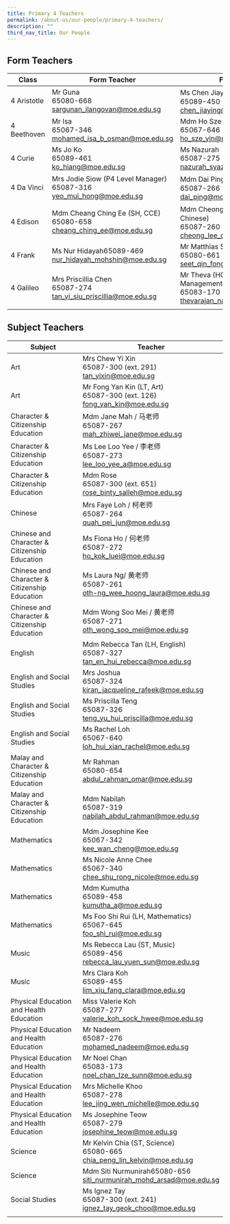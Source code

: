 ```yaml
---
title: Primary 4 Teachers
permalink: /about-us/our-people/primary-4-teachers/
description: ""
third_nav_title: Our People
---
```

Form Teachers
-------------

| Class | Form Teacher | Form Teacher |
|---|---|---|
| 4 Aristotle | Mr Guna<br>65080-668<br>[sargunan_ilangovan@moe.edu.sg](mailto:sargunan_ilangovan@moe.edu.sg)| Ms Chen Jiaying / 陈老师<br>65089-450<br>[chen_jiaying@moe.edu.sg](mailto:chen_jiaying@moe.edu.sg)|
| 4 Beethoven | Mr Isa<br>65067-346<br>[mohamed_isa_b_osman@moe.edu.sg](mailto:mohamed_isa_b_osman@moe.edu.sg)| Mdm Ho Sze Yin<br>65067-646<br>[ho_sze_yin@moe.edu.sg](mailto:ho_sze_yin@moe.edu.sg)|
| 4 Curie | Ms Jo Ko<br>65089-461<br>[ko_hiang@moe.edu.sg](mailto:ko_hiang@moe.edu.sg)| Ms Nazurah<br>65087-275<br>[nazurah_syazana_nordin@moe.edu.sg](mailto:nazurah_syazana_nordin@moe.edu.sg)|
| 4 Da Vinci | Mrs Jodie Siow (P4 Level Manager)<br>65087-316<br>[yeo_mui_hong@moe.edu.sg](mailto:yeo_mui_hong@moe.edu.sg)| Mdm Dai Ping / 代老师 (ST, Chinese)<br>65087-266<br>[dai_ping@moe.edu.sg](mailto:dai_ping@moe.edu.sg)|
| 4 Edison | Mdm Cheang Ching Ee (SH, CCE)<br>65080-658<br>[cheang_ching_ee@moe.edu.sg](mailto:cheang_ching_ee@moe.edu.sg)| Mdm Cheong Lee Chin / 张老师 (ST, Chinese)<br>65087-260<br>[cheong_lee_chin@moe.edu.sg](mailto:cheong_lee_chin@moe.edu.sg)|
| 4 Frank | Ms Nur Hidayah65089-469<br>[nur_hidayah_mohshin@moe.edu.sg](mailto:nur_hidayah_mohshin@moe.edu.sg)| Mr Matthias Seet<br>65080-661<br>[seet_qin_fong@moe.edu.sg](mailto:seet_qin_fong@moe.edu.sg)|
| 4 Galileo | Mrs Priscillia Chen<br>65087-274<br>[tan_yi_siu_priscillia@moe.edu.sg](mailto:tan_yi_siu_priscillia@moe.edu.sg)| Mr Theva (HOD, Student Management)<br>65083-170<br>[thevarajan_nagarajan@moe.edu.sg](mailto:thevarajan_nagarajan@moe.edu.sg)|
| | |

Subject Teachers
------------------

| Subject | Teacher |
|---|---|
| Art | Mrs Chew Yi Xin<br>65087-300 (ext. 291)<br>[tan_yixin@moe.edu.sg](mailto:tan_yixin@moe.edu.sg)|
| Art  | Mr Fong Yan Kin (LT, Art)<br>65087-300 (ext. 126)<br>[fong_yan_kin@moe.edu.sg](mailto:fong_yan_kin@moe.edu.sg)|
| Character & Citizenship Education | Mdm Jane Mah / 马老师<br>65087-267<br>[mah_zhiwei_jane@moe.edu.sg](mailto:mah_zhiwei_jane@moe.edu.sg)|
| Character & Citizenship Education | Ms Lee Loo Yee / 李老师<br>65087-273<br>[lee_loo_yee_a@moe.edu.sg](mailto:lee_loo_yee_a@moe.edu.sg)|
| Character & Citizenship Education | Mdm Rose<br>65087-300 (ext. 651)<br>[rose_binty_salleh@moe.edu.sg](mailto:rose_binty_salleh@moe.edu.sg)|
| Chinese | Mrs Faye Loh / 柯老师<br>65087-264<br>[quah_pei_jun@moe.edu.sg](mailto:quah_pei_jun@moe.edu.sg)|
| Chinese and Character & Citizenship Education | Ms Fiona Ho / 何老师<br> 65087-272<br>[ho_kok_luei@moe.edu.sg](mailto:ho_kok_luei@moe.edu.sg)|
| Chinese and Character & Citizenship Education | Ms Laura Ng/ 黄老师<br>65087-261<br>[oth-ng_wee_hoong_laura@moe.edu.sg](mailto:oth-ng_wee_hoong_laura@moe.edu.sg)|
| Chinese and Character & Citizenship Education | Mdm Wong Soo Mei / 黄老师<br>65087-271<br>[oth_wong_soo_mei@moe.edu.sg](mailto:oth_wong_soo_mei@moe.edu.sg)|
| English | Mdm Rebecca Tan (LH, English)<br>65087-327<br>[tan_en_hui_rebecca@moe.edu.sg](mailto:tan_en_hui_rebecca@moe.edu.sg)|
| English and Social Studies | Mrs Joshua<br>65087-324<br>[kiran_jacqueline_rafeek@moe.edu.sg](mailto:kiran_jacqueline_rafeek@moe.edu.sg)|
| English and Social Studies | Ms Priscilla Teng<br>65087-326<br>[teng_yu_hui_priscilla@moe.edu.sg](mailto:teng_yu_hui_priscilla@moe.edu.sg)|
| English and Social Studies | Ms Rachel Loh<br>65067-640<br>[loh_hui_xian_rachel@moe.edu.sg](mailto:loh_hui_xian_rachel@moe.edu.sg)|
| Malay and Character & Citizenship Education | Mr Rahman<br>65080-654<br>abdul_rahman_omar@moe.edu.sg  |
| Malay and Character & Citizenship Education | Mdm Nabilah<br>65087-319<br>[nabilah_abdul_rahman@moe.edu.sg](mailto:nabilah_abdul_rahman@moe.edu.sg)|
| Mathematics | Mdm Josephine Kee<br>65067-342<br>[kee_wan_cheng@moe.edu.sg](mailto:kee_wan_cheng@moe.edu.sg)|
| Mathematics | Ms Nicole Anne Chee<br>65067-340<br>[chee_shu_rong_nicole@moe.edu.sg](mailto:chee_shu_rong_nicole@moe.edu.sg)|
| Mathematics | Mdm Kumutha<br>65089-458<br>[kumutha_a@moe.edu.sg](mailto:kumutha_a@moe.edu.sg)|
| Mathematics | Ms Foo Shi Rui (LH, Mathematics)<br>65067-645<br>[foo_shi_rui@moe.edu.sg](mailto:foo_shi_rui@moe.edu.sg)|
| Music | Ms Rebecca Lau (ST, Music)<br>65089-456<br>[rebecca_lau_yuen_sun@moe.edu.sg](mailto:rebecca_lau_yuen_sun@moe.edu.sg)|
| Music | Mrs Clara Koh<br>65089-455<br>[lim_xiu_fang_clara@moe.edu.sg](mailto:lim_xiu_fang_clara@moe.edu.sg)|
| Physical Education and Health Education | Miss Valerie Koh<br>65087-277<br>[valerie_koh_sock_hwee@moe.edu.sg](mailto:valerie_koh_sock_hwee@moe.edu.sg)|
| Physical Education and Health Education | Mr Nadeem<br>65087-276<br>[mohamed_nadeem@moe.edu.sg](mailto:mohamed_nadeem@moe.edu.sg)|
| Physical Education and Health Education | Mr Noel Chan<br>65083-173<br>[noel_chan_tze_sunn@moe.edu.sg](mailto:noel_chan_tze_sunn@moe.edu.sg)|
| Physical Education and Health Education | Mrs Michelle Khoo<br>65087-278<br>[lee_jing_wen_michelle@moe.edu.sg](mailto:lee_jing_wen_michelle@moe.edu.sg)|
| Physical Education and Health Education | Ms Josephine Teow<br>65087-279<br>[josephine_teow@moe.edu.sg](mailto:josephine_teow@moe.edu.sg)|
| Science | Mr Kelvin Chia (ST, Science)<br>65080-665<br>[chia_peng_lin_kelvin@moe.edu.sg](mailto:chia_peng_lin_kelvin@moe.edu.sg)|
| Science | Mdm Siti Nurmunirah65080-656<br>[siti_nurmunirah_mohd_arsad@moe.edu.sg](mailto:siti_nurmunirah_mohd_arsad@moe.edu.sg)|
| Social Studies | Ms Ignez Tay<br>65087-300 (ext. 241)<br>[ignez_tay_geok_choo@moe.edu.sg](mailto:ignez_tay_geok_choo@moe.edu.sg)|
| | |
